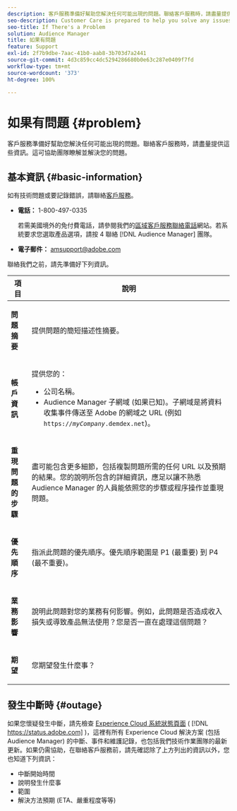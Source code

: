 ```yaml
---
description: 客戶服務準備好幫助您解決任何可能出現的問題。聯絡客戶服務時，請盡量提供這些資訊。這可協助團隊瞭解並解決您的問題。
seo-description: Customer Care is prepared to help you solve any issues that might arise. Provide as much of this information as you can when contacting Customer Care. This will help the team understand and resolve your issue.
seo-title: If There's a Problem
solution: Audience Manager
title: 如果有問題
feature: Support
exl-id: 2f7b9dbe-7aac-41b0-aab8-3b703d7a2441
source-git-commit: 4d3c859cc4dc5294286680b0e63c287e0409f7fd
workflow-type: tm+mt
source-wordcount: '373'
ht-degree: 100%

---
```


# 如果有問題 {#problem}

客戶服務準備好幫助您解決任何可能出現的問題。聯絡客戶服務時，請盡量提供這些資訊。這可協助團隊瞭解並解決您的問題。

## 基本資訊 {#basic-information}

<!-- 

r_problem.xml

 -->

如有技術問題或要記錄錯誤，請聯絡[客戶服務](https://helpx.adobe.com/tw/marketing-cloud/contact-support.html)。

* **電話：** 1-800-497-0335

   若需美國境外的免付費電話，請參閱我們的[區域客戶服務聯絡電話](https://helpx.adobe.com/tw/contact/dma-external/DMACustomeCareRegionalPhoneNumbers.html)網站。若系統要求您選取產品選項，請按 4 聯絡 [!DNL Audience Manager] 團隊。

* **電子郵件：** amsupport@adobe.com

聯絡我們之前，請先準備好下列資訊。

<table id="table_28E76031E2804265B1A48AB2659F68F0"> 
 <thead> 
  <tr> 
   <th colname="col1" class="entry"> 項目 </th> 
   <th colname="col2" class="entry"> 說明 </th> 
  </tr>
 </thead>
 <tbody> 
  <tr> 
   <td colname="col1"> <p><b>問題摘要</b> </p> </td> 
   <td colname="col2"> <p>提供問題的簡短描述性摘要。 </p> </td> 
  </tr> 
  <tr> 
   <td colname="col1"> <p><b>帳戶資訊</b> </p> </td> 
   <td colname="col2"> <p>提供您的： </p> <p> 
     <ul id="ul_6ACF6EF2165C4041A891FF36D78BBA63"> 
      <li id="li_86573CAAE8454BE6BDF44F9A8281FF95">公司名稱。 </li> 
      <li id="li_8259BB738BA84A13982A8E84BCF56B2A"><span class="keyword"> Audience Manager</span> 子網域 (如果已知)。子網域是將資料收集事件傳送至 <span class="keyword">Adobe</span> 的網域之 URL (例如 <code>https://<i>myCompany</i>.demdex.net</code>)。 </li> 
     </ul> </p> </td> 
  </tr> 
  <tr> 
   <td colname="col1"> <p><b>重現問題的步驟</b> </p> </td> 
   <td colname="col2"> <p>盡可能包含更多細節，包括複製問題所需的任何 URL 以及預期的結果。您的說明所包含的詳細資訊，應足以讓不熟悉 <span class="keyword">Audience Manager</span> 的人員能依照您的步驟或程序操作並重現問題。 </p> </td> 
  </tr> 
  <tr> 
   <td colname="col1"> <p><b>優先順序</b> </p> </td> 
   <td colname="col2"> <p>指派此問題的優先順序。優先順序範圍是 P1 (最重要) 到 P4 (最不重要)。 </p> </td> 
  </tr> 
  <tr> 
   <td colname="col1"> <p><b>業務影響</b> </p> </td> 
   <td colname="col2"> <p>說明此問題對您的業務有何影響。例如，此問題是否造成收入損失或導致產品無法使用？您是否一直在處理這個問題？ </p> </td> 
  </tr> 
  <tr> 
   <td colname="col1"> <p><b>期望</b> </p> </td> 
   <td colname="col2"> <p>您期望發生什麼事？ </p> </td> 
  </tr> 
 </tbody> 
</table>

## 發生中斷時 {#outage}

如果您懷疑發生中斷，請先檢查 [Experience Cloud 系統狀態頁面](https://status.adobe.com/tw) ( [!DNL https://status.adobe.com] )，這裡有所有 Experience Cloud 解決方案 (包括 Audience Manager) 的中斷、事件和維護記錄，也包括我們技術作業團隊的最新更新。如果仍需協助，在聯絡客戶服務前，請先確認除了上方列出的資訊以外，您也知道下列資訊：

* 中斷開始時間
* 說明發生什麼事
* 範圍
* 解決方法預期 (ETA、嚴重程度等等)
